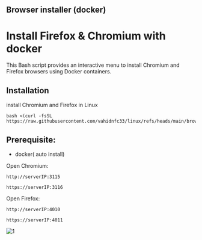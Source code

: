 ## Browser installer (docker)

# Install Firefox & Chromium with docker

This Bash script provides an interactive menu to install Chromium and Firefox browsers using Docker containers.

## Installation

install Chromium and Firefox in Linux




```
bash <(curl -fsSL https://raw.githubusercontent.com/vahidnfc33/linux/refs/heads/main/browser.sh)
```
## Prerequisite: 
- docker( auto install)


Open Chromium:

``
http://serverIP:3115
``

``
https://serverIP:3116
``

Open Firefox:

``
http://serverIP:4010
``

``
https://serverIP:4011
``

![1](https://raw.githubusercontent.com/Ptechgithub/linux/main/media/1.jpg)
